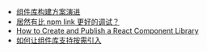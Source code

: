 - [组件库构建方案演进](https://www.infoq.cn/article/vma6h6ujzdeljkferurz)
- [居然有比 npm link 更好的调试？](https://mp.weixin.qq.com/s/I4hhrgI3-Y18HD8zw_9g9w)
- [How to Create and Publish a React Component Library](https://dev.to/alexeagleson/how-to-create-and-publish-a-react-component-library-2oe)
- [如何让组件库支持按需引入](https://zhuanlan.zhihu.com/p/473188268)
